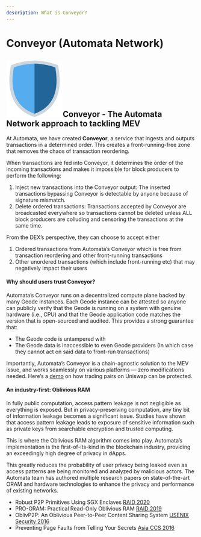 ```yaml
---
description: What is Conveyor?
---
```


# Conveyor \(Automata Network\)

## ![](../../.gitbook/assets/image%20%283%29.png)Conveyor - The Automata Network approach to tackling MEV

At Automata, we have created **Conveyor**, a service that ingests and outputs transactions in a determined order. This creates a front-running-free zone that removes the chaos of transaction reordering.

When transactions are fed into Conveyor, it determines the order of the incoming transactions and makes it impossible for block producers to perform the following:

1. Inject new transactions into the Conveyor output: The inserted transactions bypassing Conveyor is detectable by anyone because of signature mismatch.
2. Delete ordered transactions: Transactions accepted by Conveyor are broadcasted everywhere so transactions cannot be deleted unless ALL block producers are colluding and censoring the transactions at the same time.

From the DEX’s perspective, they can choose to accept either

1. Ordered transactions from Automata’s Conveyor which is free from transaction reordering and other front-running transactions
2. Other unordered transactions \(which include front-running etc\) that may negatively impact their users

#### Why should users trust Conveyor? <a id="why-should-users-trust-conveyor"></a>

Automata’s Conveyor runs on a decentralized compute plane backed by many Geode instances. Each Geode instance can be attested so anyone can publicly verify that the Geode is running on a system with genuine hardware \(i.e., CPU\) and that the Geode application code matches the version that is open-sourced and audited. This provides a strong guarantee that:

* The Geode code is untampered with
* The Geode data is inaccessible to even Geode providers \(In which case they cannot act on said data to front-run transactions\)

Importantly, Automata’s Conveyor is a chain-agnostic solution to the MEV issue, and works seamlessly on various platforms — zero modifications needed. Here’s a [demo](https://ata.network/demo-fp) on how trading pairs on Uniswap can be protected.

#### An industry-first: Oblivious RAM <a id="an-industry-first-oblivious-ram"></a>

In fully public computation, access pattern leakage is not negligible as everything is exposed. But in privacy-preserving computation, any tiny bit of information leakage becomes a significant issue. Studies have shown that access pattern leakage leads to exposure of sensitive information such as private keys from searchable encryption and trusted computing.

This is where the Oblivious RAM algorithm comes into play. Automata’s implementation is the first-of-its-kind in the blockchain industry, providing an exceedingly high degree of privacy in dApps.

This greatly reduces the probability of user privacy being leaked even as access patterns are being monitored and analyzed by malicious actors. The Automata team has authored multiple research papers on state-of-the-art ORAM and hardware technologies to enhance the privacy and performance of existing networks.

* Robust P2P Primitives Using SGX Enclaves [RAID 2020](https://www.usenix.org/system/files/raid20-jia.pdf)
* PRO-ORAM: Practical Read-Only Oblivious RAM [RAID 2019](https://www.usenix.org/system/files/raid2019-tople.pdf)
* OblivP2P: An Oblivious Peer-to-Peer Content Sharing System [USENIX Security 2016](https://www.usenix.org/system/files/conference/usenixsecurity16/sec16_paper_jia.pdf)
* Preventing Page Faults from Telling Your Secrets [Asia CCS 2016](https://n.ethz.ch/~sshivaji/publications/pfdefense_asiaccs16.pdf)

